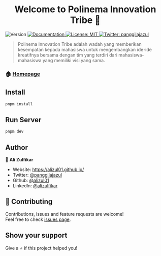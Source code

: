 <h1 align="center">Welcome to Polinema Innovation Tribe 👋</h1>
<p>
  <img alt="Version" src="https://img.shields.io/badge/version-0.0.1-blue.svg?cacheSeconds=2592000" />
  <a href="https://github.com/alizul01/polinema-innovation-tribe" target="_blank">
    <img alt="Documentation" src="https://img.shields.io/badge/documentation-yes-brightgreen.svg" />
  </a>
  <a href="#" target="_blank">
    <img alt="License: MIT" src="https://img.shields.io/badge/License-MIT-yellow.svg" />
  </a>
  <a href="https://twitter.com/panggilajazul" target="_blank">
    <img alt="Twitter: panggilajazul" src="https://img.shields.io/twitter/follow/panggilajazul.svg?style=social" />
  </a>
</p>

> Polinema Innovation Tribe adalah wadah yang memberikan kesempatan kepada mahasiswa untuk mengembangkan ide-ide kreatifnya bersama dengan tim yang terdiri dari mahasiswa-mahasiswa yang memiliki visi yang sama.

### 🏠 [Homepage](https://github.com/alizul01/polinema-innovation-tribe)

## Install

```sh
pnpm install
```

## Run Server

```sh
pnpm dev
```

## Author

👤 **Ali Zulfikar**

- Website: https://alizul01.github.io/
- Twitter: [@panggilajazul](https://twitter.com/panggilajazul)
- Github: [@alizul01](https://github.com/alizul01)
- LinkedIn: [@alizulfikar](https://linkedin.com/in/alizulfikar)

## 🤝 Contributing

Contributions, issues and feature requests are welcome!<br />Feel free to check [issues page](https://github.com/alizul01/polinema-innovation-tribe/issues).

## Show your support

Give a ⭐️ if this project helped you!
